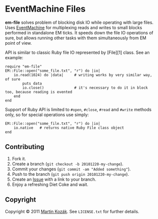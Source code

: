 EventMachine Files
==================

**em-file** solves problem of blocking disk IO while operating with 
large files. Uses [EventMachine][4] for multiplexing reads and writes
to small blocks performed in standalone EM ticks. It speeds down the
file IO operations of sure, but allows running other tasks with them 
simultaneously from EM point of view.

API is similar to classic Ruby file IO represented by [File][1] class.
See an example:

    require "em-file"
    EM::File::open("some_file.txt", "r") do |io|
        io.read(1024) do |data|     # writing works by very similar way, of sure
            puts data
            io.close()              # it's necessary to do it in block too, because reading is evented
        end
    end
    
Support of Ruby API is limited to `#open`, `#close`, `#read` and `#write`
methods only, so for special operations use simply:

    EM::File::open("some_file.txt", "r") do |io|
        io.native   # returns native Ruby File class object
    end

    
Contributing
------------

1. Fork it.
2. Create a branch (`git checkout -b 20101220-my-change`).
3. Commit your changes (`git commit -am "Added something"`).
4. Push to the branch (`git push origin 20101220-my-change`).
5. Create an [Issue][2] with a link to your branch.
6. Enjoy a refreshing Diet Coke and wait.

Copyright
---------

Copyright &copy; 2011 [Martin Kozák][3]. See `LICENSE.txt` for
further details.

[2]: http://github.com/martinkozak/em-sequence/issues
[3]: http://www.martinkozak.net/
[4]: http://rubyeventmachine.com/
